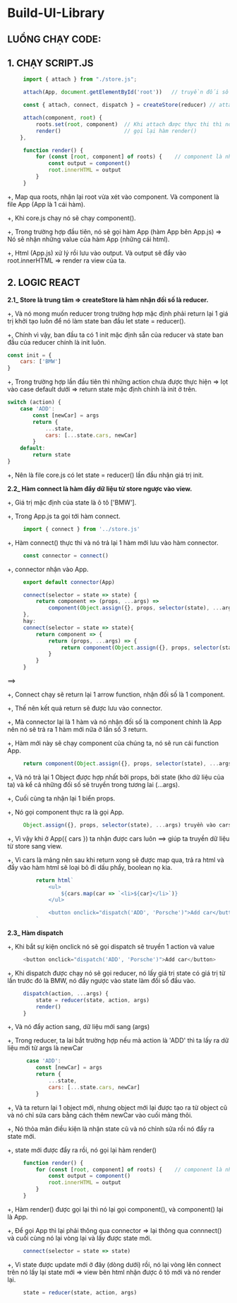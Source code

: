 # Build-UI-Library

## LUỒNG CHẠY CODE:
## 1. CHẠY SCRIPT.JS
   ```javascript
        import { attach } from "./store.js";
   ```
   ```javascript
        attach(App, document.getElementById('root'))   // truyền đối số: component và  root.
   ```
   ```javascript
        const { attach, connect, dispatch } = createStore(reducer) // attach import từ createStore.
   ``` 
   ```javascript         
        attach(component, root) {
            roots.set(root, component)  // Khi attach được thực thi thì nó set root là key, component là value.
            render()                    // gọi lại hàm render()
       },
   ```  
   ```javascript
        function render() {         
            for (const [root, component] of roots) {    // component là những thành phần chứa view.
                const output = component()
                root.innerHTML = output
            }
        }
   ```

+, Map qua roots, nhận lại root vừa xét vào component. Và component là file App (App là 1 cái hàm).

+, Khi core.js chạy nó sẽ chạy component().

+, Trong trường hợp đầu tiên, nó sẽ gọi hàm App (hàm App bên App.js) => Nó sẽ nhận những value của hàm App (những cái html).

+, Html (App.js) xử lý rồi lưu vào output. Và output sẽ đẩy vào root.innerHTML => render ra view của ta.

## 2. LOGIC REACT

   **2.1_ Store là trung tâm => createStore là hàm nhận đối số là reducer.**
  
   +, Và nó mong muốn reducer trong trường hợp mặc định phải return lại 1 giá trị khởi tạo luôn để nó làm state ban đầu  let state = reducer().
    
   +, Chính vì vậy, ban đầu ta có 1 init mặc định sẵn của reducer và state ban đầu của reducer chính là init luôn.
```javascript   
const init = {
    cars: ['BMW']
}
``` 

   +, Trong trường hợp lần đầu tiên thì những action chưa được thực hiện 
      => lọt vào case default dưới 
      => return state mặc định chính là init ở trên.
```javascript
switch (action) {
    case 'ADD':
        const [newCar] = args
        return {
            ...state, 
            cars: [...state.cars, newCar]
        }
    default: 
        return state
}
```
   +, Nên là file core.js có let state = reducer() lần đầu nhận giá trị init. 

**2.2_ Hàm connect là hàm đẩy dữ liệu từ store ngược vào view.**

   +, Giá trị mặc định của state là ô tô ['BMW']. 

   +, Trong App.js ta gọi tới hàm connect. 
   ```javascript
        import { connect } from '../store.js'
   ```

   +, Hàm connect() thực thi và nó trả lại 1 hàm mới lưu vào hàm connector.
   ```javascript
        const connector = connect()
   ```
   +, connector nhận vào App. 
   ```javascript
        export default connector(App)

        connect(selector = state => state) {
            return component => (props, ...args) =>
                component(Object.assign({}, props, selector(state), ...args))
        },
        hay: 
        connect(selector = state => state){
            return component => {
                return (props, ...args) => {
                    return component(Object.assign({}, props, selector(state), ...args))
                }
            }
        }
   ```
==> 

   +, Connect chạy sẽ return lại 1 arrow function, nhận đối số là 1 component.   
   
   +, Thế nên kết quả return sẽ được lưu vào connector.
   
   +, Mà connector lại là 1 hàm và nó nhận đối số là component chính là App nên nó sẽ trả ra 1 hàm mới nữa ở lần số 3 return.   
   
   +, Hàm mới này sẽ chạy component của chúng ta, nó sẽ run cái function App.
   ```javascript
        return component(Object.assign({}, props, selector(state), ...args))
   ```
   
   +, Và nó trả lại 1 Object được hợp nhất bởi props, bởi state (kho dữ liệu của ta) và kể cả những đối số sẽ truyền trong tương lai (...args).
   
   +, Cuối cùng ta nhận lại 1 biển props.
   
   +, Nó gọi component thực ra là gọi App. 
   ```javascript
        Object.assign({}, props, selector(state), ...args) truyền vào cars trong function App({ cars }) {...}
   ```     
   +, Vì vậy khi ở  App({ cars }) ta nhận được cars luôn ==> giúp ta truyền dữ liệu từ store sang view.
   
   +, Vì cars là mảng nên sau khi return xong sẽ được map qua, trả ra html và đẩy vào hàm html sẽ loại bỏ đi dấu phẩy, boolean nọ kia.
   ```javascript
            return html`
                <ul>
                    ${cars.map(car => `<li>${car}</li>`)}
                </ul>

                <button onclick="dispatch('ADD', 'Porsche')">Add car</button>
            `
```
    
**2.3_ Hàm dispatch**

   +, Khi bắt sự kiện onclick nó sẽ gọi dispatch sẽ truyền 1 action và value 
   ```javascript
        <button onclick="dispatch('ADD', 'Porsche')">Add car</button>
   ``` 
   +, Khi dispatch được chạy nó sẽ gọi reducer, nó lấy giá trị state có giá trị từ lần trước đó là BMW, nó đẩy ngược vào state làm đối số đầu vào.
   ```javascript
        dispatch(action, ...args) {
            state = reducer(state, action, args)
            render()
        }
   ``` 
   +, Và nó đẩy action  sang, dữ liệu mới sang (args)

   +, Trong reducer, ta lai bắt trường hợp nếu mà action là 'ADD' thì ta lấy ra dữ liệu mới từ args là newCar 
   ```javascript
         case 'ADD':
            const [newCar] = args
            return {
                ...state, 
                cars: [...state.cars, newCar]
            }
   ``` 
   +, Và ta return lại 1 object mới, nhưng object mới lại được tạo ra từ object cũ và nó chỉ sửa cars bằng cách thêm newCar vào cuối mảng thôi.

   +, Nó thỏa mãn điều kiện là nhận state cũ và nó chỉnh sửa rồi nó đẩy ra state mới.

   +, state mới được đẩy ra rồi, nó gọi lại hàm render()
   ```javascript
        function render() {     
            for (const [root, component] of roots) {    // component là những thành phần chứa view.
                const output = component()
                root.innerHTML = output
            }
        }
   ```
   +, Hàm render() được gọi lại thì nó lại gọi component(), và component() lại là App.

   +, Để gọi App thì lại phải thông qua connector => lại thông qua connnect() và cuối cùng nó lại vòng lại và lấy được state mới. 
   ```javascript
        connect(selector = state => state)
   ```
   +, Vì state được update mới ở đây (dòng dưới) rồi, nó lại vòng lên connect trên nó lấy lại state mới => view bên html nhận được ô tô mới và nó render lại. 
   ```javascript
        state = reducer(state, action, args)
   ```
